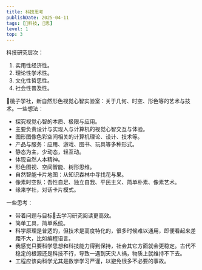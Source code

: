 ```yaml
---
title: 科技思考
publishDate: 2025-04-11
tags: [🔭科技, 🤔思]
level: 1
top: 3
---
```


科技研究层次：

1. 实用性经济性。
2. 理论性学术性。
3. 文化性哲思性。
4. 社会性普及性。

🍑桃子学社，新自然形色视觉心智实验室：关于几何、时空、形色等的艺术与技术。一些想法：

- 探究视觉心智的本质、极限与应用。
- 主要负责设计与实现人与计算机的视觉心智交互与体验。
- 图形图像色彩空间相关的计算机理论、设计、技术等。
- 产品与服务：应用、游戏、图书、玩具等多种形式。
- 静态为主，少动态，轻互动。
- 体现自然人本精神。
- 形色图视、空间智能、树形思维。
- 自然智能卡片地图：从知识森林中寻找花与果。
- 像素时空队：吾性自足、独立自我、平民主义、简单朴素、像素艺术。
- 缘来学社，对话卡片模式。

一些思考：

- 带着问题与目标🎯去学习研究阅读更高效。
- 简单工具，简单系统。
- 科学原理是普适的，但技术是高度特化的，很多时候难以通用，即便看起来差距不大，比如编程语言。
- 我感觉只要科学思想和科技能力得到保持，社会其它方面就会更稳定。古代不稳定的根源还是科技不行，导致一遇到天灾人祸，物质上就维持不下去。
- 工程应该向科学尤其是数学学习严谨，以避免很多不必要的事故。
